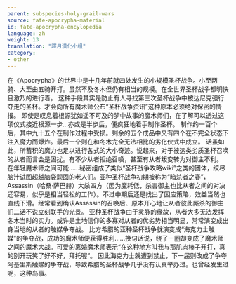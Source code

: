 ```yaml
---
parent: subspecies-holy-grail-wars
source: fate-apocrypha-material
id: fate-apocrypha-encylopedia
language: zh
weight: 13
translation: "譯月漢化小组"
category:
- other
---
```


在《Apocrypha》的世界中是十几年前就四处发生的小规模圣杯战争。小至两骑、大至由五骑开打。虽然不及冬木但仍有相当的规模。在全世界圣杯战争都明快且激烈的进行着。
这种手段其实是防止有人寻找第三次圣杯战争中被达尼克强行夺走的圣杯。才会向所有魔术师公布“圣杯战争资讯”这种原本必须绝对保密的情报。
即使是叹息着根源犹如遥不可及的梦中故事的魔术师们，在了解可以透过这项仪式接近根源一步…亦或是半步后，便疯狂地着手制作圣杯。
制作约一百个后，其中九十五个在制作过程中受损。剩余的五个成品中又有四个在不完全状态下注入魔力而爆炸。最后一个则在和冬木完全无法相比的劣化仪式中成立。
话虽如此，所蓄积的魔力也足以进行各式的大小奇迹。说起来，对于被这类劣质圣杯召唤的从者而言会是困扰。有不少从者拒绝召唤，甚至有从者叛变转为对御主不利。
在年轻魔术师之间可能……秘密组成了类似“圣杯战争攻略wiki”之类的团体，绞尽脑汁试图超越脑袋顽固的老人们。亚种圣杯战争初期被称为“暗杀者之春”，Assassin（哈桑·萨巴赫）大杀四方（因为魔耗低，杀害御主也比从者之间的对决还容易，似乎是相当轻松的工作）。不过中期后还是找出了因应策略，效益当然也直线下滑。经常看到确认Assassin的召唤后、原本开心地让从者彼此厮杀的御主们二话不说立刻联手的光景。
亚种圣杯战争由于灵脉的缘故，从者大多无法发挥冬木当时的实力。或许是土地信仰的多寡对从者的优劣势相当明显，常常演变成出身当地的从者的触媒争夺战。
比方希腊的亚种圣杯战争就演变成“海克力士触媒”的争夺战，成功的魔术师便获得胜利……换句话说，绕了一圈却变成了魔术师之间的魔术大战。可爱的离婚魔术师表示“在这种地方叫我与那肌肉棒子开打，真的别开玩笑了好不好，拜托喔”。
因此海克力士就遭到禁止，下一届则改成了争夺阿基里斯触媒的争夺战，导致希腊的圣杯战争几乎没有认真举办过。也曾经发生过呢，这种鸟事。
